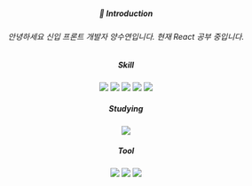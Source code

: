 <div align="center">
  
##### 👋 Introduction
###### 안녕하세요 신입 프론트 개발자 양수연입니다. 현재 React 공부 중입니다. 



##### Skill
<img src="https://img.shields.io/badge/JavaScript-F7DF1E?style=flat&logo=React&logoColor=white"> <img src="https://img.shields.io/badge/HTML5-E34F26?style=flat&logo=React&logoColor=white"> <img src="https://img.shields.io/badge/CSS3-1572B6?style=flat&logo=React&logoColor=white">
<img src="https://img.shields.io/badge/MySQL-4479A1?style=flat&logo=React&logoColor=white"> <img src="https://img.shields.io/badge/C++-00599C?style=flat&logo=React&logoColor=white">



##### Studying
<img src="https://img.shields.io/badge/React-61DAFB?style=flat&logo=React&logoColor=white">


                                                                                          
##### Tool
<img src="https://img.shields.io/badge/VisualStudioCode-007ACC?style=flat&logo=React&logoColor=white"> <img src="https://img.shields.io/badge/VisualStudio-5C2D91?style=flat&logo=React&logoColor=white"> <img src="https://img.shields.io/badge/Git-F05032?style=flat&logo=React&logoColor=white">

</div>

<!--
**suyeony/suyeony** is a ✨ _special_ ✨ repository because its `README.md` (this file) appears on your GitHub profile.

Here are some ideas to get you started:

- 🔭 I’m currently working on ...
- 🌱 I’m currently learning ...
- 👯 I’m looking to collaborate on ...
- 🤔 I’m looking for help with ...
- 💬 Ask me about ...
- 📫 How to reach me: ...
- 😄 Pronouns: ...
- ⚡ Fun fact: ...
-->
